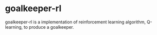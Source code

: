# goalkeeper-rl

goalkeeper-rl is a implementation of reinforcement learning algorithm, Q-learning,  to produce a goalkeeper.